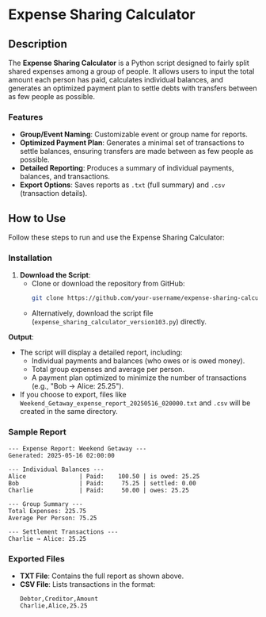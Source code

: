 # Expense Sharing Calculator

## Description
The **Expense Sharing Calculator** is a Python script designed to fairly split shared expenses among a group of people. It allows users to input the total amount each person has paid, calculates individual balances, and generates an optimized payment plan to settle debts with transfers between as few people as possible. 

### Features
- **Group/Event Naming**: Customizable event or group name for reports.
- **Optimized Payment Plan**: Generates a minimal set of transactions to settle balances, ensuring transfers are made between as few people as possible.
- **Detailed Reporting**: Produces a summary of individual payments, balances, and transactions.
- **Export Options**: Saves reports as `.txt` (full summary) and `.csv` (transaction details).


## How to Use
Follow these steps to run and use the Expense Sharing Calculator:


### Installation
1. **Download the Script**:
   - Clone or download the repository from GitHub:
     ```bash
     git clone https://github.com/your-username/expense-sharing-calculator.git
     ```
   - Alternatively, download the script file (`expense_sharing_calculator_version103.py`) directly.

**Output**:
- The script will display a detailed report, including:
  - Individual payments and balances (who owes or is owed money).
  - Total group expenses and average per person.
  - A payment plan optimized to minimize the number of transactions (e.g., "Bob → Alice: 25.25").
- If you choose to export, files like `Weekend_Getaway_expense_report_20250516_020000.txt` and `.csv` will be created in the same directory.
### Sample Report
```plaintext
--- Expense Report: Weekend Getaway ---
Generated: 2025-05-16 02:00:00

--- Individual Balances ---
Alice               | Paid:    100.50 | is owed: 25.25
Bob                 | Paid:     75.25 | settled: 0.00
Charlie             | Paid:     50.00 | owes: 25.25

--- Group Summary ---
Total Expenses: 225.75
Average Per Person: 75.25

--- Settlement Transactions ---
Charlie → Alice: 25.25
```

### Exported Files
- **TXT File**: Contains the full report as shown above.
- **CSV File**: Lists transactions in the format:
  ```csv
  Debtor,Creditor,Amount
  Charlie,Alice,25.25
  ```
